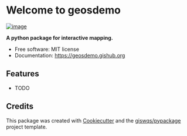 # Welcome to geosdemo

[![image](https://img.shields.io/pypi/v/geosdemo.svg)](https://pypi.python.org/pypi/geosdemo)

**A python package for interactive mapping.**

-   Free software: MIT license
-   Documentation: <https://geosdemo.gishub.org>

## Features

-   TODO

## Credits

This package was created with [Cookiecutter](https://github.com/cookiecutter/cookiecutter) and the [giswqs/pypackage](https://github.com/giswqs/pypackage) project template.
